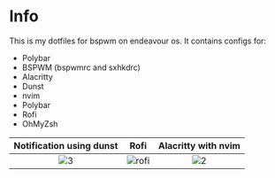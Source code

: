 # Info

This is my dotfiles for bspwm on endeavour os. It contains configs for:

* Polybar
* BSPWM (bspwmrc and sxhkdrc)
* Alacritty
* Dunst
* nvim
* Polybar 
* Rofi
* OhMyZsh

Notification using dunst    |  Rofi              | Alacritty with nvim
:-------------------------:|:-------------------------:|:-------------------------:
![3](https://user-images.githubusercontent.com/84211729/182480521-31c57b31-5595-42d6-8102-8e370cfa5ce9.png)|![rofi](https://user-images.githubusercontent.com/84211729/182481683-0b18e21b-cf1a-46d0-bc65-4ecc33103a9c.png) | ![2](https://user-images.githubusercontent.com/84211729/182480644-ec060f36-c9c3-4c3a-940d-f119d1727238.png)





